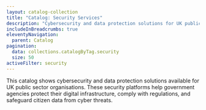 ```yaml
---
layout: catalog-collection
title: "Catalog: Security Services"
description: "Cybersecurity and data protection solutions for UK public sector organisations"
includeInBreadcrumbs: true
eleventyNavigation:
  parent: Catalog
pagination:
  data: collections.catalogByTag.security
  size: 50
activeFilter: security
---
```


This catalog shows cybersecurity and data protection solutions available for UK public sector organisations. These security platforms help government agencies protect their digital infrastructure, comply with regulations, and safeguard citizen data from cyber threats.
